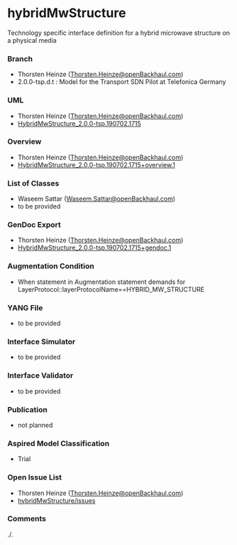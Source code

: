 # hybridMwStructure
Technology specific interface definition for a hybrid microwave structure on a physical media 

### Branch
- Thorsten Heinze (Thorsten.Heinze@openBackhaul.com)
- 2.0.0-tsp.d.t : Model for the Transport SDN Pilot at Telefonica Germany

### UML
- Thorsten Heinze (Thorsten.Heinze@openBackhaul.com)
- [HybridMwStructure_2.0.0-tsp.190702.1715](./HybridMwStructure_2.0.0-tsp.190702.1715.zip)

### Overview 
- Thorsten Heinze (Thorsten.Heinze@openBackhaul.com)
- [HybridMwStructure_2.0.0-tsp.190702.1715+overview.1](./HybridMwStructure_2.0.0-tsp.190702.1715+overview.1.png)

### List of Classes
- Waseem Sattar (Waseem.Sattar@openBackhaul.com)
- to be provided 

### GenDoc Export
- Thorsten Heinze (Thorsten.Heinze@openBackhaul.com)
- [HybridMwStructure_2.0.0-tsp.190702.1715+gendoc.1](./HybridMwStructure_2.0.0-tsp.190702.1715+gendoc.1.docx)

### Augmentation Condition
- When statement in Augmentation statement demands for LayerProtocol::layerProtocolName==HYBRID_MW_STRUCTURE

### YANG File
- to be provided

### Interface Simulator
- to be provided

### Interface Validator
- to be provided

### Publication
- not planned

### Aspired Model Classification
- Trial

### Open Issue List
- Thorsten Heinze (Thorsten.Heinze@openBackhaul.com)
- [hybridMwStructure/issues](../../issues)

### Comments
./.
